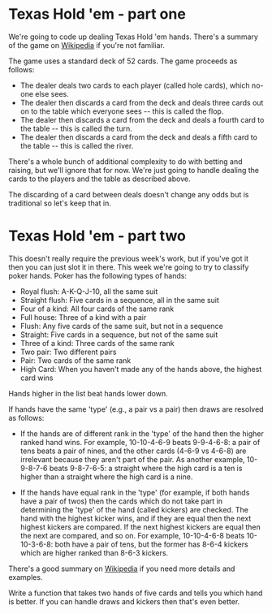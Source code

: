 # Texas Hold 'em - part one #

We're going to code up dealing Texas Hold 'em hands. There's a summary of the game on
[Wikipedia](https://en.wikipedia.org/wiki/Texas_hold_%27em) if you're not familiar.

The game uses a standard deck of 52 cards. The game proceeds as follows:

- The dealer deals two cards to each player (called hole cards), which no-one else sees.
- The dealer then discards a card from the deck and deals three cards out on to the table which everyone sees -- this is
  called the flop.
- The dealer then discards a card from the deck and deals a fourth card to the table -- this is called the turn.
- The dealer then discards a card from the deck and deals a fifth card to the table -- this is called the river.

There's a whole bunch of additional complexity to do with betting and raising, but we'll ignore that for now. We're just
going to handle dealing the cards to the players and the table as described above.

The discarding of a card between deals doesn't change any odds but is traditional so let's keep that in.

# Texas Hold 'em - part two #

This doesn't really require the previous week's work, but if you've got it then you can just slot it in there. This week
we're going to try to classify poker hands. Poker has the following types of hands:

- Royal flush: A-K-Q-J-10, all the same suit
- Straight flush: Five cards in a sequence, all in the same suit
- Four of a kind: All four cards of the same rank
- Full house: Three of a kind with a pair
- Flush: Any five cards of the same suit, but not in a sequence
- Straight: Five cards in a sequence, but not of the same suit
- Three of a kind: Three cards of the same rank
- Two pair: Two different pairs
- Pair: Two cards of the same rank
- High Card: When you haven't made any of the hands above, the highest card wins

Hands higher in the list beat hands lower down.

If hands have the same 'type' (e.g., a pair vs a pair) then draws are resolved as follows:

- If the hands are of different rank in the 'type' of the hand then the higher ranked hand wins. For example,
  10-10-4-6-9 beats 9-9-4-6-8: a pair of tens beats a pair of nines, and the other cards (4-6-9 vs 4-6-8) are irrelevant
  because they aren't part of the pair. As another example, 10-9-8-7-6 beats 9-8-7-6-5: a straight where the high card
  is a ten is higher than a straight where the high card is a nine.

- If the hands have equal rank in the 'type' (for example, if both hands have a pair of twos) then the cards which do
  not take part in determining the 'type' of the hand (called kickers) are checked. The hand with the highest kicker
  wins, and if they are equal then the next highest kickers are compared. If the next highest kickers are equal then the
  next are compared, and so on. For example, 10-10-4-6-8 beats 10-10-3-6-8: both have a pair of tens, but the former has
  8-6-4 kickers which are higher ranked than 8-6-3 kickers.

There's a good summary on [Wikipedia](https://en.wikipedia.org/wiki/List_of_poker_hands) if you need more details and
examples.

Write a function that takes two hands of five cards and tells you which hand is better. If you can handle draws and
kickers then that's even better.

